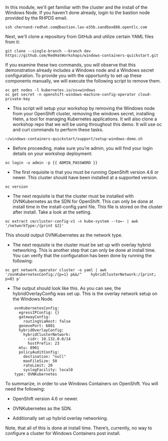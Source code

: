 In this module, we'll get familiar with the cluster and the install of the Windows Node. If you haven't done already, login to the bastion node provided by the RHPDS email.

```shell
ssh chernand-redhat.com@bastion.lax-e35b.sandbox886.opentlc.com
```

Next, we'll clone a repository from GitHub and utilize certain YAML files from it:

```shell
git clone --single-branch --branch dev https://github.com/RedHatWorkshops/windows-containers-quickstart.git
```

If you examine these two commands, you will observe that this demonstration already includes a Windows node and a Windows secret configuration. To provide you with the opportunity to set up these components manually, we will execute the following script to remove them.

```shell
oc get nodes -l kubernetes.io/os=windows
oc get secret -n openshift-windows-machine-config-operator cloud-private-key
```

* This script will setup your workshop by removing the Windows node from your OpenShift cluster, removing the windows secret, installing Helm, a tool for managing Kubernetes applications. It will also clone a workshop repo that we will be using throughout this demo. It will use oc and curl commands to perform these tasks. 

```shell
~/windows-containers-quickstart/support/setup-windows-demo.sh
```

* Before proceeding, make sure you’re admin, you will find your login details on your workshop deployment:

```shell
oc login -u admin -p {{ ADMIN_PASSWORD }}
```

* The first requisite is that you must be running OpenShift version 4.6 or newer. This cluster should have been installed at a supported version.

```shell
oc version
```

* The next requisite is that the cluster must be installed with OVNKubernetes as the SDN for OpenShift. This can only be done at install time in the install-config.yaml file. This file is stored on the cluster after install. Take a look at the setting.

```shell
oc extract cm/cluster-config-v1 -n kube-system --to=- | awk '/networkType:/{print $2}'
```

This should output OVNKubernetes as the network type.

* The next requisite is the cluster must be set up with overlay hybrid networking. This is another step that can only be done at install time. You can verify that the configuration has been done by running the following:

```shell
oc get network.operator cluster -o yaml | awk '/ovnKubernetesConfig:/{p=1} p&&/^    hybridClusterNetwork:/{print; p=0} p'
```

* The output should look like this. As you can see, the hybridOverlayConfig was set up. This is the overlay network setup on the Windows Node.

```shell
    ovnKubernetesConfig:
      egressIPConfig: {}
      gatewayConfig:
        routingViaHost: false
      genevePort: 6081
      hybridOverlayConfig:
        hybridClusterNetwork:
        - cidr: 10.132.0.0/14
          hostPrefix: 23
      mtu: 8901
      policyAuditConfig:
        destination: "null"
        maxFileSize: 50
        rateLimit: 20
        syslogFacility: local0
    type: OVNKubernetes
```

To summarize, in order to use Windows Containers on OpenShift. You will need the following:

- OpenShift version 4.6 or newer.

- OVNKubernetes as the SDN.

- Additionally set up hybrid overlay networking.

Note, that all of this is done at install time. There’s, currently, no way to configure a cluster for Windows Containers post install.



<br/><br/><br/>
<br/><br/><br/>
<br/><br/><br/>


